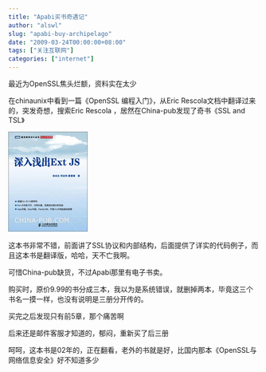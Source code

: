 ```yaml
---
title: "Apabi买书奇遇记"
author: "alswl"
slug: "apabi-buy-archipelago"
date: "2009-03-24T00:00:00+08:00"
tags: ["关注互联网"]
categories: ["internet"]
---
```


最近为OpenSSL焦头烂额，资料实在太少

在chinaunix中看到一篇《OpenSSL 编程入门》，从Eric Rescola文档中翻译过来的，突发奇想，搜索Eric Rescola
，居然在China-pub发现了奇书《SSL and TSL》

![SSL](../../static/images/upload_dropbox/200903/zcover.jpg)

这本书非常不错，前面讲了SSL协议和内部结构，后面提供了详实的代码例子，而且这本书是翻译版，哈哈，天不亡我啊。

可惜China-pub缺货，不过Apabi那里有电子书卖。

购买时，原价9.99的书分成三本，我以为是系统错误，就删掉两本，毕竟这三个书名一摸一样，也没有说明是三册分开传的。

买完之后发现只有前5章，那个痛苦啊

后来还是邮件客服才知道的，郁闷，重新买了后三册

呵呵，这本书是02年的，正在翻看，老外的书就是好，比国内那本《OpenSSL与网络信息安全》好不知道多少

